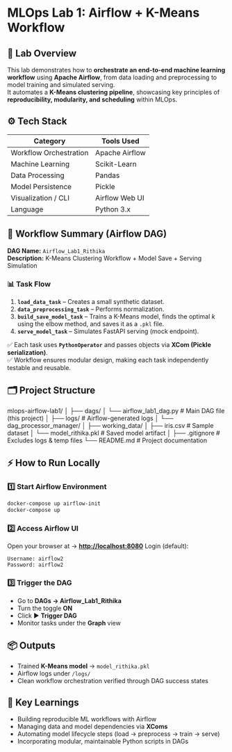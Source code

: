 #  MLOps Lab 1: Airflow + K-Means Workflow


## 🧩 Lab Overview
This lab demonstrates how to **orchestrate an end-to-end machine learning workflow** using **Apache Airflow**, from data loading and preprocessing to model training and simulated serving.  
It automates a **K-Means clustering pipeline**, showcasing key principles of **reproducibility, modularity, and scheduling** within MLOps.


## ⚙️ Tech Stack
| Category | Tools Used |
|-----------|-------------|
| Workflow Orchestration | Apache Airflow |
| Machine Learning | Scikit-Learn |
| Data Processing | Pandas |
| Model Persistence | Pickle |
| Visualization / CLI | Airflow Web UI |
| Language | Python 3.x |



## 🧠 Workflow Summary (Airflow DAG)
**DAG Name:** `Airflow_Lab1_Rithika`  
**Description:** K-Means Clustering Workflow + Model Save + Serving Simulation  

### 📊 Task Flow
1. **`load_data_task`** – Creates a small synthetic dataset.  
2. **`data_preprocessing_task`** – Performs normalization.  
3. **`build_save_model_task`** – Trains a K-Means model, finds the optimal *k* using the elbow method, and saves it as a `.pkl` file.  
4. **`serve_model_task`** – Simulates FastAPI serving (mock endpoint).  

✅ Each task uses **`PythonOperator`** and passes objects via **XCom (Pickle serialization)**.  
✅ Workflow ensures modular design, making each task independently testable and reusable.


## 🗂️ Project Structure


mlops-airflow-lab1/
│
├── dags/
│   └── airflow_lab1_dag.py           # Main DAG file (this project)
│
├── logs/                             # Airflow-generated logs
│   └── dag_processor_manager/
│
├── working_data/
│   ├── iris.csv                      # Sample dataset
│   └── model_rithika.pkl             # Saved model artifact
│
├── .gitignore                        # Excludes logs & temp files
└── README.md                         # Project documentation




## ⚡ How to Run Locally

### 1️⃣ Start Airflow Environment
```bash
docker-compose up airflow-init
docker-compose up
````

### 2️⃣ Access Airflow UI

Open your browser at → **[http://localhost:8080](http://localhost:8080)**
Login (default):

```
Username: airflow2
Password: airflow2
```

### 3️⃣ Trigger the DAG

* Go to **DAGs → Airflow_Lab1_Rithika**
* Turn the toggle **ON**
* Click ▶️ **Trigger DAG**
* Monitor tasks under the **Graph** view



## 📦 Outputs

* Trained **K-Means model** → `model_rithika.pkl`
* Airflow logs under `/logs/`
* Clean workflow orchestration verified through DAG success states



## 🎯 Key Learnings

* Building reproducible ML workflows with Airflow
* Managing data and model dependencies via **XComs**
* Automating model lifecycle steps (load → preprocess → train → serve)
* Incorporating modular, maintainable Python scripts in DAGs


```
